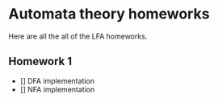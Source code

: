 # Automata theory homeworks
Here are all the all of the LFA homeworks.
## Homework 1
- [] DFA implementation  
- [] NFA implementation